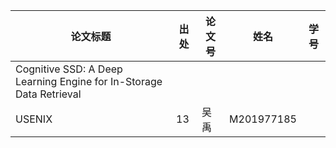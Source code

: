 | 论文标题                                                     | 出处   | 论文号 | 姓名   | 学号       |
| ------------------------------------------------------------ | ------ | ------ | ------ | ---------- |
| Cognitive SSD: A Deep Learning Engine for In-Storage Data Retrieval
 | USENIX | 13     | 吴禹 | M201977185 |